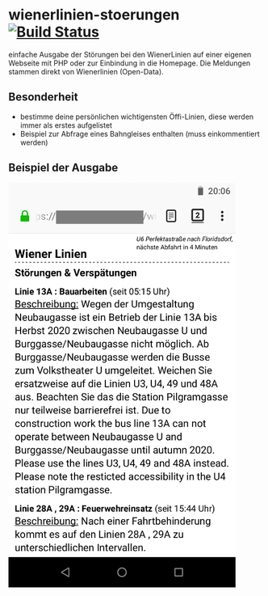 # wienerlinien-stoerungen [![Build Status](https://travis-ci.org/DIY-Blub/wienerlinien-stoerungen.svg?branch=master)](https://travis-ci.org/github/DIY-Blub/wienerlinien-stoerungen)
einfache Ausgabe der Störungen bei den WienerLinien auf einer eigenen Webseite mit PHP oder zur Einbindung in die Homepage. Die Meldungen stammen direkt von Wienerlinien (Open-Data).

## Besonderheit

* bestimme deine persönlichen wichtigensten Öffi-Linien, diese werden immer als erstes aufgelistet
* Beispiel zur Abfrage eines Bahngleises enthalten (muss einkommentiert werden)

## Beispiel der Ausgabe

![screenshot_als_beispiel](/example.png?raw=true "Screenshot als Beispiel")
